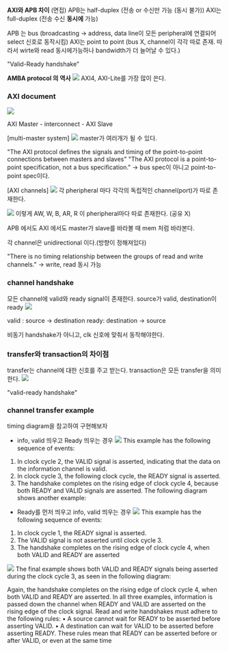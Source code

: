 **AXI와 APB 차이** (면접)
APB는 half-duplex (전송 or 수신만 가능 (동시 불가))
AXI는 full-duplex (전송 수신 **동시에** 가능)

APB 는 bus (broadcasting -> address, data line이 모든 peripheral에 연결되어 select 신호로 동작시킴)
AXI는 point to point (bus X, channel이 각각 따로 존재. 따라서 wirte와 read 동시에가능하나 bandwidth가 더 늘어날 수 있다.)


"Valid-Ready handshake"

**AMBA protocol 의 역사**
![](img.png)
AXI4, AXI-Lite를 가장 많이 쓴다.


### AXI document
![](img2.png)

AXI Master - interconnect - AXI Slave


[multi-master system]
![](img3.png)
master가 여러개가 될 수 있다.

"The AXI protocol defines the signals and timing of the point-to-point connections between masters and slaves"
"The AXI protocol is a point-to-point specification, not a bus specification." 
-> bus spec이 아니고 point-to-point spec이다. 

[AXI channels]
![](img4.png)
각 pheripheral 마다 각각의 독립적인 channel(port)가 따로 존재한다.

![](img5.png)
이렇게 AW, W, B, AR, R 이 pheripheral마다 따로 존재한다. (공유 X)

APB 에서도 AXI 에서도 master가 slave를 바라볼 때 mem 처럼 바라본다.

각 channel은 unidirectional 이다.(방향이 정해져있다)

"There is no timing relationship between the groups of read and write channels." -> write, read 동시 가능

### channel handshake
모든 channel에 valid와 ready signal이 존재한다.
source가 valid, destination이 ready
![](img6.png)

valid : source -> destination
ready: destination -> source

비동기 handshake가 아니고, clk 신호에 맞춰서 동작해야한다.

### transfer와 transaction의 차이점
transfer는 channel에 대한 신호를 주고 받는다.
transaction은 모든 transfer을 의미한다.
![](img7.png)

"valid-ready handshake"

### channel transfer example
timing diagram을 참고하여 구현해보자
- info, valid 띄우고 Ready 띄우는 경우
![](tim1.png)
This example has the following sequence of events:
1. In clock cycle 2, the VALID signal is asserted, indicating that the data on the information channel is valid.
2. In clock cycle 3, the following clock cycle, the READY signal is asserted.
3. The handshake completes on the rising edge of clock cycle 4, because both READY and VALID signals are asserted.
The following diagram shows another example:


- Ready를 먼저 띄우고 info, valid 띄우는 경우
![](tim2.png)
This example has the following sequence of events:
1. In clock cycle 1, the READY signal is asserted.
2. The VALID signal is not asserted until clock cycle 3.
3. The handshake completes on the rising edge of clock cycle 4, when both VALID and READY are asserted

![](tim3.png)
The final example shows both VALID and READY signals being asserted during the clock cycle 3, as seen in the following diagram:

Again, the handshake completes on the rising edge of clock cycle 4, when both VALID and READY are asserted.
In all three examples, information is passed down the channel when READY and VALID are asserted on the rising edge of the clock signal.
Read and write handshakes must adhere to the following rules:
• A source cannot wait for READY to be asserted before asserting VALID.
• A destination can wait for VALID to be asserted before asserting READY.
These rules mean that READY can be asserted before or after VALID, or even at the same time